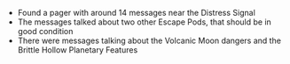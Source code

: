 - Found a pager with around 14 messages near the Distress Signal
- The messages talked about  two other Escape Pods, that should be in good condition
- There were messages talking about the Volcanic Moon dangers and the Brittle Hollow Planetary Features
